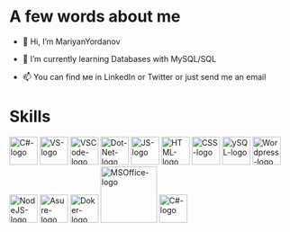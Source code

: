 # A few words about me

- 👋 Hi, I’m MariyanYordanov 

- 🌱 I’m currently learning Databases with MySQL/SQL

- 📫 You can find ме in LinkedIn or Twitter or just send me an email

<!---
MariyanYordanov/MariyanYordanov is a ✨ special ✨ repository because its `README.md` (this file) appears on your GitHub profile.
You can click the Preview link to take a look at your changes.
--->
# Skills  

<img src="/../../../../MariyanYordanov/Img/blob/main/c-sharp.svg" alt="C#-logo" width="50px"/> <img src="/../../../../MariyanYordanov/Img/blob/main/visual-studio-2013.svg" alt="VS-logo" width="50"/>	<img src="/../../../../MariyanYordanov/Img/blob/main/visual-studio-code-1.svg" alt="VSCode-logo" width="50"/> <img src="/../../../../MariyanYordanov/Img/blob/main/dot-net-core-7.svg" alt="Dot-Net-logo" width="50"/> <img src="/../../../../MariyanYordanov/Img/blob/main/logo-javascript.svg" alt="JS-logo" width="50"/>	<img src="/../../../../MariyanYordanov/Img/blob/main/html-5.svg" alt="HTML-logo" width="50"/>	<img src="/../../../../MariyanYordanov/Img/blob/main/css-3.svg" alt="CSS-logo" width="50"/> <img src="/../../../../MariyanYordanov/Img/blob/main/mysql-6.svg" alt="ySQL-logo" width="50"/>	<img src="/../../../../MariyanYordanov/Img/blob/main/wordpress-blue.svg" alt="Wordpress-logo" width="50"/>	<img src="/../../../../MariyanYordanov/Img/blob/main/nodejs-1.svg" alt="NodeJS-logo" width="50"/>	<img src="/../../../../MariyanYordanov/Img/blob/main/azure-2.svg" alt="Asure-logo" width="50"/>	<img src="/../../../../MariyanYordanov/Img/blob/main/docker.svg" alt="Doker-logo" width="50"/>	<img src="/../../../../MariyanYordanov/Img/blob/main/microsoft-office-2013.svg" alt="MSOffice-logo" width="100"/> <img src="/../../../../MariyanYordanov/Img/blob/main/notepadd-full-.svg" alt="C#-logo" width="50px"/> 

